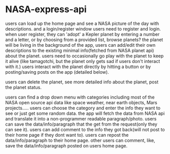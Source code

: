 # NASA-express-api


users can load up the home page and see a NASA picture of the day with descriptions. and a login/register window
users need to register and login.
when user register, they can 'adopt' a Kepler planet by entering a number and a letter, or by choosing from a provided list, browse planets?
the planet will be living in the background of the app, users can add/edit their own descriptions to the existing minimal info(fetched from NASA planet api) about the planet.
users need to occasionally go play with the planet to keep it alive (like tamagotchi, but the planet only gets sad if users don't interact with it.)
users interact with the planet directly by hitting a button or by posting/saving posts on the app (detailed below).

users can delete the planet, see more detailed info about the planet, post the planet status.

users can find a drop down menu with categories including most of the NASA open source api data like space weather, near earth objects, Mars projects.....
users can choose the category and enter the info they want to see or just get some random data.
the app will fetch the data from NASA api and translate it into a non-programmer readable paragraph/photo.
users can save the data/info/paragraph that the get from the request(only they can see it).
users can add comment to the info they got back(will not post to their home page if they dont want to).
users can repost the data/info/paragraph to their home page.
other users can comment, like, save the data/info/paragraph posted on users home page.